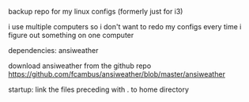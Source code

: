 backup repo for my linux configs (formerly just for i3)

i use multiple computers so i don't want to redo my configs every time i figure out something on one computer

dependencies: ansiweather

download ansiweather from the github repo https://github.com/fcambus/ansiweather/blob/master/ansiweather

startup: 
link the files preceding with . to home directory
